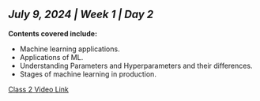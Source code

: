 *July 9, 2024 | Week 1 | Day 2*
---

**Contents covered include:**

-   Machine learning applications.
-   Applications of ML.
-   Understanding Parameters and Hyperparameters and their differences.
-   Stages of machine learning in production.
  
[Class 2 Video Link](https://www.facebook.com/iCodeguru/videos/1172562033868588/)
